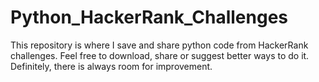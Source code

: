 # Python_HackerRank_Challenges

This repository is where I save and share python code from HackerRank challenges. Feel free to download, share or suggest better ways to do it. Definitely, there is always room for improvement.